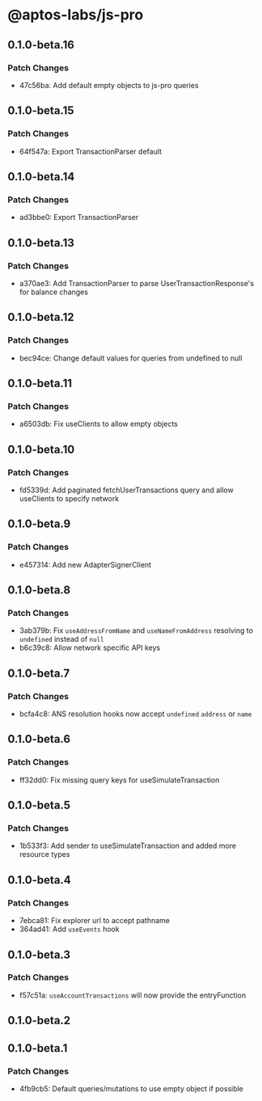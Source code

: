 # @aptos-labs/js-pro

## 0.1.0-beta.16

### Patch Changes

- 47c56ba: Add default empty objects to js-pro queries

## 0.1.0-beta.15

### Patch Changes

- 64f547a: Export TransactionParser default

## 0.1.0-beta.14

### Patch Changes

- ad3bbe0: Export TransactionParser

## 0.1.0-beta.13

### Patch Changes

- a370ae3: Add TransactionParser to parse UserTransactionResponse's for balance changes

## 0.1.0-beta.12

### Patch Changes

- bec94ce: Change default values for queries from undefined to null

## 0.1.0-beta.11

### Patch Changes

- a6503db: Fix useClients to allow empty objects

## 0.1.0-beta.10

### Patch Changes

- fd5339d: Add paginated fetchUserTransactions query and allow useClients to specify network

## 0.1.0-beta.9

### Patch Changes

- e457314: Add new AdapterSignerClient

## 0.1.0-beta.8

### Patch Changes

- 3ab379b: Fix `useAddressFromName` and `useNameFromAddress` resolving to `undefined` instead of `null`
- b6c39c8: Allow network specific API keys

## 0.1.0-beta.7

### Patch Changes

- bcfa4c8: ANS resolution hooks now accept `undefined` `address` or `name`

## 0.1.0-beta.6

### Patch Changes

- ff32dd0: Fix missing query keys for useSimulateTransaction

## 0.1.0-beta.5

### Patch Changes

- 1b533f3: Add sender to useSimulateTransaction and added more resource types

## 0.1.0-beta.4

### Patch Changes

- 7ebca81: Fix explorer url to accept pathname
- 364ad41: Add `useEvents` hook

## 0.1.0-beta.3

### Patch Changes

- f57c51a: `useAccountTransactions` will now provide the entryFunction

## 0.1.0-beta.2

## 0.1.0-beta.1

### Patch Changes

- 4fb9cb5: Default queries/mutations to use empty object if possible
